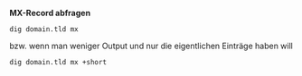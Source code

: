 **MX-Record abfragen**

```console
dig domain.tld mx
```

bzw. wenn man weniger Output und nur die eigentlichen Einträge haben will

```console
dig domain.tld mx +short
```
